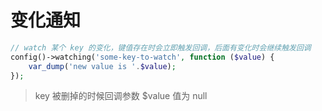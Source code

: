 # 变化通知

```php
// watch 某个 key 的变化，键值存在时会立即触发回调，后面有变化时会继续触发回调
config()->watching('some-key-to-watch', function ($value) {
    var_dump('new value is '.$value);
});
```

> key 被删掉的时候回调参数 $value 值为 null
